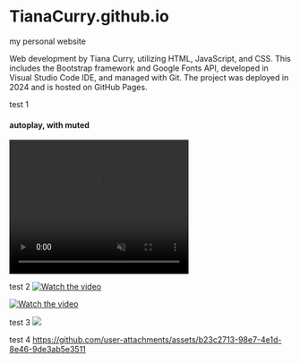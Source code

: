 # TianaCurry.github.io
 my personal website

 Web development by Tiana Curry, utilizing HTML, JavaScript, and CSS. This includes the Bootstrap framework and Google Fonts API, developed in Visual Studio Code IDE, and managed with Git. The project was deployed in 2024 and is hosted on GitHub Pages.

test 1
<h4>autoplay, with muted</h4>
<video autoplay muted loop width="320" height="240" controls>
  <source src="https://github.com/user-attachments/assets/b23c2713-98e7-4e1d-8e46-9de3ab5e3511" type="video/mp4">
  <p>Your browser does not support the video element.</p>
</video>

test 2
[![Watch the video](https://raw.githubusercontent.com/username/repository/branch/path/to/thumbnail.jpg)](https://raw.githubusercontent.com/username/repository/branch/path/to/video.mp4)

[![Watch the video](https://user-images.githubusercontent.com/TianaCurry/TianaCurry.github.io/images/readme-media/mobile-view-1.png)](https://github.com/user-attachments/assets/b23c2713-98e7-4e1d-8e46-9de3ab5e3511)

test 3
![](https://github.com/user-attachments/assets/b23c2713-98e7-4e1d-8e46-9de3ab5e3511)

test 4
https://github.com/user-attachments/assets/b23c2713-98e7-4e1d-8e46-9de3ab5e3511
